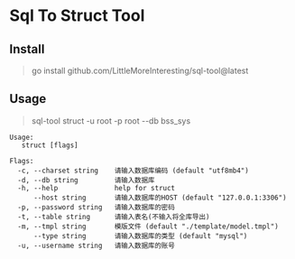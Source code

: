 # Sql To Struct Tool

## Install

> go install github.com/LittleMoreInteresting/sql-tool@latest
> 

## Usage

> sql-tool struct -u root -p root --db bss_sys 

```shell
Usage:
   struct [flags]

Flags:
  -c, --charset string    请输入数据库编码 (default "utf8mb4")
  -d, --db string         请输入数据库
  -h, --help              help for struct
      --host string       请输入数据库的HOST (default "127.0.0.1:3306")
  -p, --password string   请输入数据库的密码
  -t, --table string      请输入表名(不输入将全库导出)
  -m, --tmpl string       模版文件 (default "./template/model.tmpl")
      --type string       请输入数据库的类型 (default "mysql")
  -u, --username string   请输入数据库的账号

```